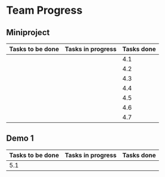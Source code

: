 # Team Progress
## Miniproject
|Tasks to be done|Tasks in progress | Tasks done|
|---|---|---|
|||4.1|
|||4.2|
|||4.3|
|||4.4|
|||4.5|
|||4.6|
|||4.7|
## Demo 1
|Tasks to be done|Tasks in progress | Tasks done|
|---|---|---|
|5.1|||
